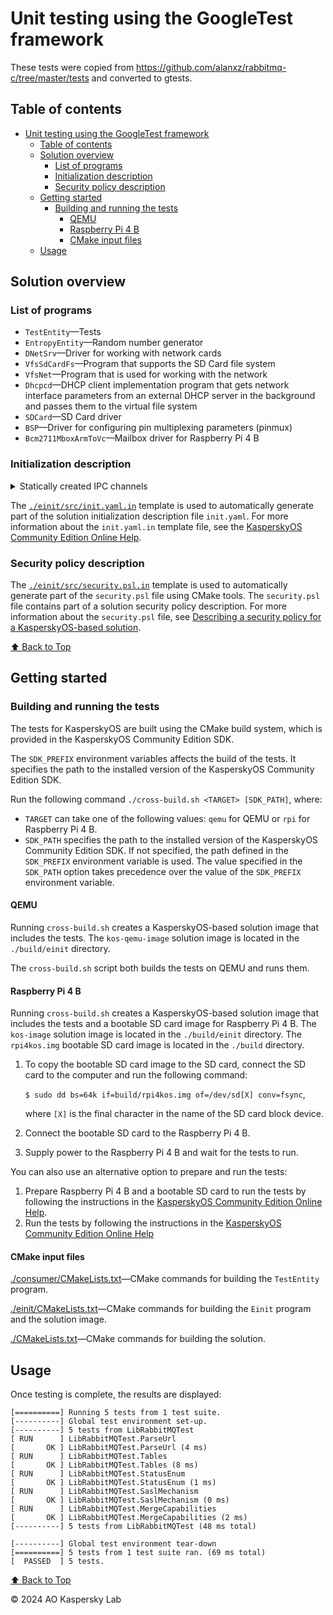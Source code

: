# Unit testing using the GoogleTest framework

These tests were copied from https://github.com/alanxz/rabbitmq-c/tree/master/tests and converted to
gtests.

## Table of contents
- [Unit testing using the GoogleTest framework](#unit-testing-using-the-googletest-framework)
  - [Table of contents](#table-of-contents)
  - [Solution overview](#solution-overview)
    - [List of programs](#list-of-programs)
    - [Initialization description](#initialization-description)
    - [Security policy description](#security-policy-description)
  - [Getting started](#getting-started)
    - [Building and running the tests](#building-and-running-the-tests)
      - [QEMU](#qemu)
      - [Raspberry Pi 4 B](#raspberry-pi-4-b)
      - [CMake input files](#cmake-input-files)
  - [Usage](#usage)

## Solution overview

### List of programs

* `TestEntity`—Tests
* `EntropyEntity`—Random number generator
* `DNetSrv`—Driver for working with network cards
* `VfsSdCardFs`—Program that supports the SD Card file system
* `VfsNet`—Program that is used for working with the network
* `Dhcpcd`—DHCP client implementation program that gets network interface parameters from an external
DHCP server in the background and passes them to the virtual file system
* `SDCard`—SD Card driver
* `BSP`—Driver for configuring pin multiplexing parameters (pinmux)
* `Bcm2711MboxArmToVc`—Mailbox driver for Raspberry Pi 4 B

### Initialization description

<details><summary>Statically created IPC channels</summary>

* `amqp.TestEntity` → `kl.VfsSdCardFs`
* `amqp.Consumer` → `kl.VfsNet`
* `kl.VfsNet` → `kl.EntropyEntity`
* `kl.VfsNet` → `kl.drivers.DNetSrv`
* `kl.rump.Dhcpcd` → `kl.VfsSdCardFs`
* `kl.rump.Dhcpcd` → `kl.VfsNet`
* `kl.VfsSdCardFs` → `kl.drivers.SDCard`
* `kl.VfsSdCardFs` → `kl.EntropyEntity`
* `kl.drivers.DNetSrv` → `kl.drivers.Bcm2711MboxArmToVc`
* `kl.drivers.SDCard` → `kl.drivers.BSP`

</details>

The [`./einit/src/init.yaml.in`](einit/src/init.yaml.in) template is used to automatically generate
part of the solution initialization description file `init.yaml`. For more information about the
`init.yaml.in` template file, see the
[KasperskyOS Community Edition Online Help](https://click.kaspersky.com/?hl=en-us&link=online_help&pid=kos&version=1.2&customization=KCE_cmake_yaml_templates).

### Security policy description

The [`./einit/src/security.psl.in`](einit/src/security.psl.in) template is used to automatically
generate part of the `security.psl` file using CMake tools. The `security.psl` file contains part of
a solution security policy description. For more information about the `security.psl` file, see
[Describing a security policy for a KasperskyOS-based solution](https://click.kaspersky.com/?hl=en-us&link=online_help&pid=kos&version=1.2&customization=KCE_ssp_descr).

[⬆ Back to Top](#Table-of-contents)

## Getting started

### Building and running the tests

The tests for KasperskyOS are built using the CMake build system, which is provided in the KasperskyOS
Community Edition SDK.

The `SDK_PREFIX` environment variables affects the build of the tests. It specifies the path to
the installed version of the KasperskyOS Community Edition SDK.

Run the following command `./cross-build.sh <TARGET> [SDK_PATH]`, where:

* `TARGET` can take one of the following values: `qemu` for QEMU or `rpi` for Raspberry Pi 4 B.
* `SDK_PATH` specifies the path to the installed version of the KasperskyOS Community Edition SDK.
If not specified, the path defined in the `SDK_PREFIX` environment variable is used. The value
specified in the `SDK_PATH` option takes precedence over the value of the `SDK_PREFIX` environment variable.

#### QEMU

Running `cross-build.sh` creates a KasperskyOS-based solution image that includes the tests.
The `kos-qemu-image` solution image is located in the `./build/einit` directory.

The `cross-build.sh` script both builds the tests on QEMU and runs them.

#### Raspberry Pi 4 B

Running `cross-build.sh` creates a KasperskyOS-based solution image that includes the tests and
a bootable SD card image for Raspberry Pi 4 B. The `kos-image` solution image is located in the
`./build/einit` directory. The `rpi4kos.img` bootable SD card image is located in the `./build`
directory.

1. To copy the bootable SD card image to the SD card, connect the SD card to the computer and
run the following command:

   `$ sudo dd bs=64k if=build/rpi4kos.img of=/dev/sd[X] conv=fsync`,

   where `[X]` is the final character in the name of the SD card block device.

1. Connect the bootable SD card to the Raspberry Pi 4 B.
1. Supply power to the Raspberry Pi 4 B and wait for the tests to run.

You can also use an alternative option to prepare and run the tests:

1. Prepare Raspberry Pi 4 B and a bootable SD card to run the tests by following the instructions in the
[KasperskyOS Community Edition Online Help](https://click.kaspersky.com/?hl=en-us&link=online_help&pid=kos&version=1.2&customization=KCE_preparing_sd_card_rpi).
1. Run the tests by following the instructions in the
[KasperskyOS Community Edition Online Help](https://click.kaspersky.com/?hl=en-us&link=online_help&pid=kos&version=1.2&customization=KCE_running_sample_programs_rpi)

#### CMake input files

[./consumer/CMakeLists.txt](tests/CMakeLists.txt)—CMake commands for building the `TestEntity` program.

[./einit/CMakeLists.txt](einit/CMakeLists.txt)—CMake commands for building the `Einit` program and
the solution image.

[./CMakeLists.txt](CMakeLists.txt)—CMake commands for building the solution.

## Usage

Once testing is complete, the results are displayed:

```
[==========] Running 5 tests from 1 test suite.
[----------] Global test environment set-up.
[----------] 5 tests from LibRabbitMQTest
[ RUN      ] LibRabbitMQTest.ParseUrl
[       OK ] LibRabbitMQTest.ParseUrl (4 ms)
[ RUN      ] LibRabbitMQTest.Tables
[       OK ] LibRabbitMQTest.Tables (8 ms)
[ RUN      ] LibRabbitMQTest.StatusEnum
[       OK ] LibRabbitMQTest.StatusEnum (1 ms)
[ RUN      ] LibRabbitMQTest.SaslMechanism
[       OK ] LibRabbitMQTest.SaslMechanism (0 ms)
[ RUN      ] LibRabbitMQTest.MergeCapabilities
[       OK ] LibRabbitMQTest.MergeCapabilities (2 ms)
[----------] 5 tests from LibRabbitMQTest (48 ms total)

[----------] Global test environment tear-down
[==========] 5 tests from 1 test suite ran. (69 ms total)
[  PASSED  ] 5 tests.
```

[⬆ Back to Top](#Table-of-contents)

© 2024 AO Kaspersky Lab
